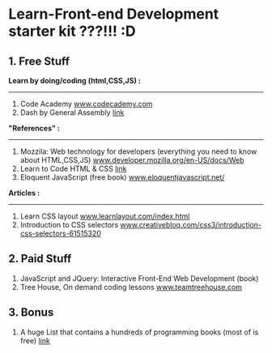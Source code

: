 # **Learn-Front-end Development starter kit ???!!! :D**

## 1. Free Stuff

**Learn by doing/coding (html,CSS,JS) :**

----------
1. Code Academy
www.codecademy.com
2. Dash by General Assembly
[link](dash.generalassemb.ly)

**"References" :**

----------
1. Mozzila: Web technology for developers (everything you need to know about HTML,CSS,JS)
www.developer.mozilla.org/en-US/docs/Web
2. Learn to Code HTML & CSS
[link](learn.shayhowe.com/html-css/)
3. Eloquent JavaScript (free book)
www.eloquentjavascript.net/

**Articles :**

----------
1. Learn CSS layout
www.learnlayout.com/index.html
2. Introduction to CSS selectors
www.creativebloq.com/css3/introduction-css-selectors-61515320

## 2. Paid Stuff
1. JavaScript and JQuery: Interactive Front-End Web Development (book)
2. Tree House, On demand coding lessons www.teamtreehouse.com

## 3. Bonus
1. A huge List that contains a hundreds of programming books (most of is free) [link](github.com/vhf/free-programming-books/blob/master/free-courses-en.md)
